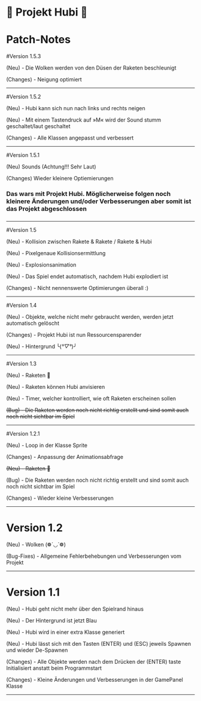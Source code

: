 # 🚁 Projekt Hubi 🚁

# Patch-Notes
#Version 1.5.3

(Neu) - Die Wolken werden von den Düsen der Raketen beschleunigt

(Changes) - Neigung optimiert

-----
#Version 1.5.2

(Neu) - Hubi kann sich nun nach links und rechts neigen

(Neu) - Mit einem Tastendruck auf »M« wird der Sound stumm geschaltet/laut geschaltet

(Changes) - Alle Klassen angepasst und verbessert


-----


#Version 1.5.1

(Neu) Sounds (Achtung!!! Sehr Laut)

(Changes) Wieder kleinere Optiemierungen

### Das wars mit Projekt Hubi. Möglicherweise folgen noch kleinere Änderungen und/oder Verbesserungen aber somit ist das Projekt abgeschlossen
### 

-----


#Version 1.5

(Neu) - Kollision zwischen Rakete & Rakete / Rakete & Hubi

(Neu) - Pixelgenaue Kollisionsermittlung

(Neu) - Explosionsanimation

(Neu) - Das Spiel endet automatisch, nachdem Hubi explodiert ist

(Changes) - Nicht nennenswerte Optimierungen überall :)

-----


#Version 1.4

(Neu) - Objekte, welche nicht mehr gebraucht werden, werden jetzt automatisch gelöscht

(Changes) - Projekt Hubi ist nun Ressourcensparender

(Neu) - Hintergrund ╰(*°▽°*)╯






-----



#Version 1.3


(Neu) - Raketen 🚀

(Neu) - Raketen können Hubi anvisieren 

(Neu) - Timer, welcher kontrolliert, wie oft Raketen erscheinen sollen

~~(Bug) -  Die Raketen werden noch nicht richtig erstellt und sind somit auch noch nicht sichtbar im Spiel~~

-----


#Version 1.2.1

(Neu) - Loop in der Klasse Sprite

(Changes) - Anpassung der Animationsabfrage

~~(Neu) - Raketen 🚀~~

(Bug) -  Die Raketen werden noch nicht richtig erstellt und sind somit auch noch nicht sichtbar im Spiel

(Changes) - Wieder kleine Verbesserungen 

-----

# Version 1.2

(Neu)       - Wolken (❁´◡`❁)

(Bug-Fixes) - Allgemeine Fehlerbehebungen und Verbesserungen vom Projekt


-----


# Version 1.1

(Neu)       - Hubi geht nicht mehr über den Spielrand hinaus

(Neu)       - Der Hintergrund ist jetzt Blau

(Neu)       - Hubi wird in einer extra Klasse generiert

(Neu)       - Hubi lässt sich mit den Tasten (ENTER) und (ESC) jeweils Spawnen und wieder De-Spawnen

(Changes)   - Alle Objekte werden nach dem Drücken der (ENTER) taste Initialisiert anstatt beim Programmstart

(Changes)   - Kleine Änderungen und Verbesserungen in der GamePanel Klasse


-----
 
 
